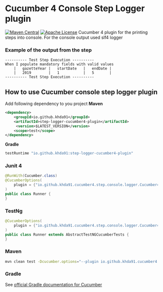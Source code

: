 [license]: http://www.apache.org/licenses/LICENSE-2.0 "Apache License 2.0"
# Cucumber 4 Console Step Logger plugin 
[![Maven Central](https://img.shields.io/maven-central/v/io.github.khda91/step-logger-cucumber4-plugin)](https://search.maven.org/artifact/io.github.khda91/step-logger-cucumber4-plugin)
[![Apache License](https://img.shields.io/badge/license-Apache-green.svg)](https://github.com/khda91/cucumber4-step-console-logger-plugin/blob/master/LICENSE)
Cucumber 4 plugin for the printing steps into console.
For the console output used slf4 logger

### Example of the output from the step
```text
---------- Test Step Execution ----------
When I populate mandatory fields with valid values
	|	gazetteYear	|	startDate	|	endDate	|	
	|	2019       	|	1        	|	5      	|	
---------- Test Step Execution ----------
```

## How to use Cucumber console step logger plugin
Add following dependency to you project
**Maven**
```xml
<dependency>
    <groupId>io.github.khda91</groupId>
    <artifactId>step-logger-cucumber4-plugin</artifactId>
     <version>$LATEST_VERSION</version>
    <scope>test</scope>
</dependency>
```

**Gradle**
```groovy
testRuntime "io.github.khda91:step-logger-cucumber4-plugin"
```

### Junit 4
```java
@RunWith(Cucumber.class)
@CucumberOptions(
    plugin = {"io.github.khda91.cucumber4.step.console.logger.Cucumber4StepConsoleLogger"}
)
public class Runner {
}
```

### TestNg
```java
@CucumberOptions(
    plugin = {"io.github.khda91.cucumber4.step.console.logger.Cucumber4StepConsoleLogger"}
)
public class Runner extends AbstractTestNGCucumberTests {
}
```

### Maven
```bash
mvn clean test -Dcucumber.options="--plugin io.github.khda91.cucumber4.step.console.logger.Cucumber4StepConsoleLogger"
```

### Gradle
See [official Gradle documentation for Cucumber](https://cucumber.io/docs/tools/java/)
